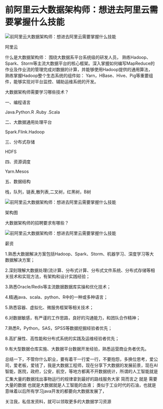 # 前阿里云大数据架构师：想进去阿里云需要掌握什么技能

![前阿里云大数据架构师：想进去阿里云需要掌握什么技能](http://p3.pstatp.com/large/pgc-image/1523271381117b24ae249ed)

阿里云

什么是大数据架构师： 围绕大数据系平台系统级的研发人员， 熟练Hadoop、Spark、Storm等主流大数据平台的核心框架。深入掌握如何编写MapReduce的作业及作业流的管理完成对数据的计算，并能够使用Hadoop提供的通用算法， 熟练掌握Hadoop整个生态系统的组件如： Yarn，HBase、Hive、Pig等重要组件，能够实现对平台监控、辅助运维系统的开发。  

大数据架构师需要学习哪些技术？

一、编程语言

Java.Python.R .Ruby .Scala

二、大数据通用处理平台

Spark.Flink.Hadoop

三、分布式存储

HDFS

四、资源调度

Yarn.Mesos

五、数据结构

栈，队列，链表,散列表,二叉树，红黑树，B树

![前阿里云大数据架构师：想进去阿里云需要掌握什么技能](http://p3.pstatp.com/large/pgc-image/1523271398514dfa14f0196)

架构图

大数据架构师的招聘要求有哪些？

![前阿里云大数据架构师：想进去阿里云需要掌握什么技能](http://p1.pstatp.com/large/pgc-image/15232714299722e84a26434)

薪资

1.熟悉大数据解决方案包括Hadoop、Spark、Storm、机器学习、深度学习等大数据解决方案；

2.深刻理解大数据处理(流计算、分布式计算、分布式文件系统、分布式存储等相关技术和实现方法，有架构和设计实践经验；

3.熟悉Oracle/Redis等主流数据数据库实操和优化技术；

4.精通java、scala、python、R中的一种或多种语言；

5.熟悉容器、虚拟化、微服务框架等相关技术；

6.对数据敏感，有严谨的工作思路，良好的沟通能力，和团队合作精神；

7.熟悉R，Python，SAS，SPSS等数据挖掘经验者优先；

8.高扩展性、高性能和分布式系统的实践及运维经验者优先；

9.有大型数据仓库实施、大数据平台数据开发经验，熟悉运营商业务者优先。

总结一下，不管你什么职业，要有着干一行爱一行，不要抱怨，多换位思考，爱公司，爱老板，爱钱了，我是大数据工程师，现在分享下大数据的发展前景，现在AI智能，医院，政府，公安，航空，等地方都离不开数据统计，所谓的人工智能就是汇集大量的数据找出事物运行的规律拿到最好的路线服务大家 简而言之 就是 需要大量的数据 也就是大数据就是人工智能的血液； 类似于工业时代的石油，也就是意味着以后所有学习java开发的都要向大数据发展了，

关注我，私信发资料，就可以领取更多的大数据学习资源
